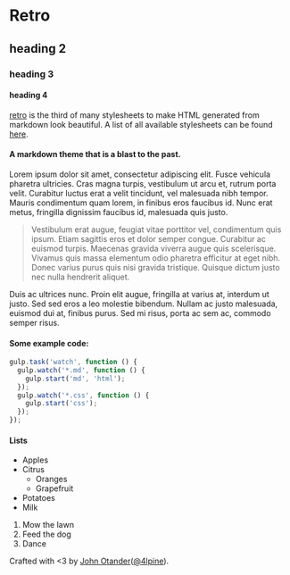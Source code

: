# Retro

## heading 2

### heading 3

#### heading 4

[retro](https://github.com/markdowncss/retro) is the third of many stylesheets to make HTML generated from markdown look beautiful. A list of all available stylesheets can be found [here](https://github.com/markdowncss).

#### A markdown theme that is a blast to the past.

Lorem ipsum dolor sit amet, consectetur adipiscing elit. Fusce vehicula pharetra ultricies. Cras magna turpis, vestibulum ut arcu et, rutrum porta velit. Curabitur luctus erat a velit tincidunt, vel malesuada nibh tempor. Mauris condimentum quam lorem, in finibus eros faucibus id. Nunc erat metus, fringilla dignissim faucibus id, malesuada quis justo.

> Vestibulum erat augue, feugiat vitae porttitor vel, condimentum quis ipsum. Etiam sagittis eros et dolor semper congue. Curabitur ac euismod turpis. Maecenas gravida viverra augue quis scelerisque. Vivamus quis massa elementum odio pharetra efficitur at eget nibh. Donec varius purus quis nisi gravida tristique. Quisque dictum justo nec nulla hendrerit aliquet.

Duis ac ultrices nunc. Proin elit augue, fringilla at varius at, interdum ut justo. Sed sed eros a leo molestie bibendum. Nullam ac justo malesuada, euismod dui at, finibus purus. Sed mi risus, porta ac sem ac, commodo semper risus.

#### Some example code:

```js
gulp.task('watch', function () {
  gulp.watch('*.md', function () {
    gulp.start('md', 'html');
  });
  gulp.watch('*.css', function () {
    gulp.start('css');
  });
});
```

#### Lists

- Apples
- Citrus
  - Oranges
  - Grapefruit
- Potatoes
- Milk

1. Mow the lawn
2. Feed the dog
3. Dance

Crafted with <3 by [John Otander](http://johnotander.com)([@4lpine](https://twitter.com/4lpine)).
